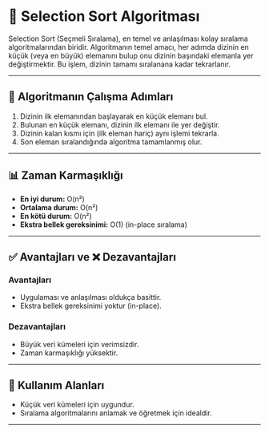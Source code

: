 # 🌈 Selection Sort Algoritması

Selection Sort (Seçmeli Sıralama), en temel ve anlaşılması kolay sıralama algoritmalarından biridir. Algoritmanın temel amacı, her adımda dizinin en küçük (veya en büyük) elemanını bulup onu dizinin başındaki elemanla yer değiştirmektir. Bu işlem, dizinin tamamı sıralanana kadar tekrarlanır.

---

## 🚀 Algoritmanın Çalışma Adımları

1. Dizinin ilk elemanından başlayarak en küçük elemanı bul.
2. Bulunan en küçük elemanı, dizinin ilk elemanı ile yer değiştir.
3. Dizinin kalan kısmı için (ilk eleman hariç) aynı işlemi tekrarla.
4. Son eleman sıralandığında algoritma tamamlanmış olur.

---

## 📊 Zaman Karmaşıklığı

- **En iyi durum:** O(n²)
- **Ortalama durum:** O(n²)
- **En kötü durum:** O(n²)
- **Ekstra bellek gereksinimi:** O(1) (in-place sıralama)

---

## ✅ Avantajları ve ❌ Dezavantajları

### Avantajları
- Uygulaması ve anlaşılması oldukça basittir.
- Ekstra bellek gereksinimi yoktur (in-place).

### Dezavantajları
- Büyük veri kümeleri için verimsizdir.
- Zaman karmaşıklığı yüksektir.

---

## 🎯 Kullanım Alanları

- Küçük veri kümeleri için uygundur.
- Sıralama algoritmalarını anlamak ve öğretmek için idealdir.

---
